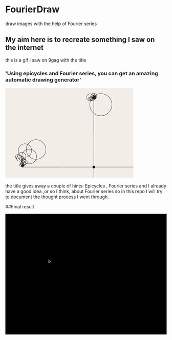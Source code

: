 # FourierDraw
draw images with the help of Fourier series

## My aim here is to recreate something I saw on the internet

this is a gif I saw on 9gag with the title 
### 'Using epicycles and Fourier series, you can get an amazing automatic drawing generator'
![Alt Text](https://raw.githubusercontent.com/ansnoussi/FourierDraw/master/image.gif)

the title gives away a couple of hints: Epicycles , Fourier series
and I already have a good idea ,or so I think, about Fourier series
so in this repo I will try to document the thought process I went through.

##Final result 

![Alt Text](https://raw.githubusercontent.com/ansnoussi/FourierDraw/master/snoussi.gif)

